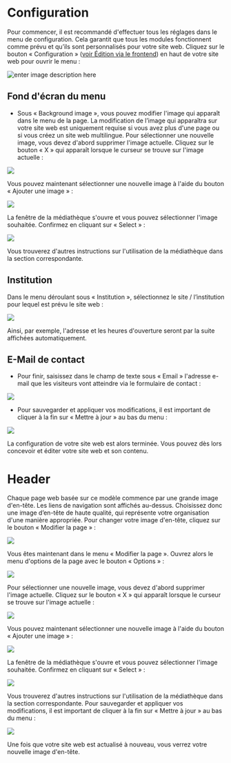 ﻿# Configuration

Pour commencer, il est recommandé d'effectuer tous les réglages dans le menu de configuration. Cela garantit que tous les modules fonctionnent comme prévu et qu’ils sont personnalisés pour votre site web. Cliquez sur le bouton « Configuration » ([voir Édition via le frontend](00.02-back-and-front.md#edition-via-le-frontend)) en haut de votre site web pour ouvrir le menu :

![enter image description here](img/frontend-config-menu.png)

## Fond d'écran du menu

- Sous « Background image », vous pouvez modifier l'image qui apparaît dans le menu de la page. La modification de l’image qui apparaîtra sur votre site web est uniquement requise si vous avez plus d'une page ou si vous créez un site web multilingue. Pour sélectionner une nouvelle image, vous devez d'abord supprimer l'image actuelle. Cliquez sur le bouton « X » qui apparaît lorsque le curseur se trouve sur l'image actuelle :

![](img/frontend-img-remove-button.png)

Vous pouvez maintenant sélectionner une nouvelle image à l'aide du bouton « Ajouter une image » :

![](img/frontend-add-img.png) 

La fenêtre de la médiathèque s'ouvre et vous pouvez sélectionner l'image souhaitée. Confirmez en cliquant sur « Select » :

![](img/frontend-select-img.png) 

Vous trouverez d'autres instructions sur l'utilisation de la médiathèque dans la section correspondante.

## Institution

Dans le menu déroulant sous « Institution », sélectionnez le site / l’institution pour lequel est prévu le site web :

![](img/frontend-choose-institution.png)

Ainsi, par exemple, l'adresse et les heures d'ouverture seront par la suite affichées automatiquement.

## E-Mail de contact
- Pour finir, saisissez dans le champ de texte sous « Email » l'adresse e-mail que les visiteurs vont atteindre via le formulaire de contact :

![](img/frontend-config-email.png)

- Pour sauvegarder et appliquer vos modifications, il est important de cliquer à la fin sur « Mettre à jour » au bas du menu :

![](img/frontend-save-button.png)

La configuration de votre site web est alors terminée. Vous pouvez dès lors concevoir et éditer votre site web et son contenu.

# Header
Chaque page web basée sur ce modèle commence par une grande image d'en-tête. Les liens de navigation sont affichés au-dessus. Choisissez donc une image d’en-tête de haute qualité, qui représente votre organisation d'une manière appropriée.
Pour changer votre image d'en-tête, cliquez sur le bouton « Modifier la page » :

![](img/frontend-edit-page-button.png)

Vous êtes maintenant dans le menu « Modifier la page ». Ouvrez alors le menu d'options de la page avec le bouton « Options » :

![](img/frontend-options-button.png)

Pour sélectionner une nouvelle image, vous devez d'abord supprimer l'image actuelle. Cliquez sur le bouton « X » qui apparaît lorsque le curseur se trouve sur l'image actuelle :

![](img/frontend-img-remove-button.png)

Vous pouvez maintenant sélectionner une nouvelle image à l'aide du bouton « Ajouter une image » :

![](img/frontend-add-img.png)

La fenêtre de la médiathèque s'ouvre et vous pouvez sélectionner l'image souhaitée. Confirmez en cliquant sur « Select » :

![](img/frontend-select-img.png)

Vous trouverez d'autres instructions sur l'utilisation de la médiathèque dans la section correspondante. Pour sauvegarder et appliquer vos modifications, il est important de cliquer à la fin sur « Mettre à jour » au bas du menu :

![](img/frontend-save-button.png)

Une fois que votre site web est actualisé à nouveau, vous verrez votre nouvelle image d'en-tête.